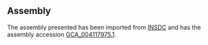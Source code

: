 
Assembly
--------

The assembly presented has been imported from 
[INSDC](http://www.insdc.org) and has the assembly accession
[GCA\_004117975.1](http://www.ebi.ac.uk/ena/data/view/GCA_004117975.1).

